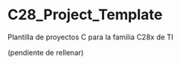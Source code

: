 # C28_Project_Template
Plantilla de proyectos C para la familia C28x de TI

(pendiente de rellenar)
